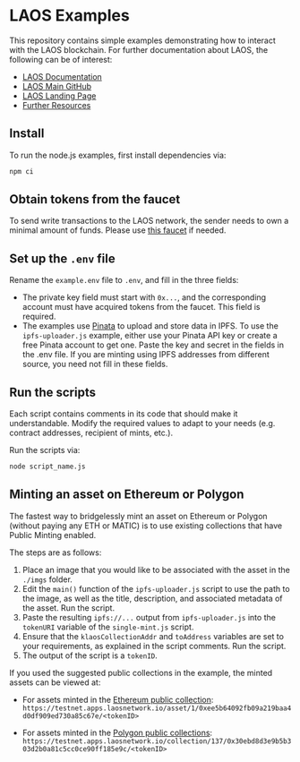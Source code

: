 # LAOS Examples

This repository contains simple examples demonstrating how to interact with the LAOS blockchain. For further documentation about LAOS, the following can be of interest:

- [LAOS Documentation](https://docs.laosnetwork.io/)
- [LAOS Main GitHub](https://github.com/freeverseio/laos)
- [LAOS Landing Page](https://laosnetwork.io)
- [Further Resources](https://docs.laosnetwork.io/introduction/resources)

## Install

To run the node.js examples, first install dependencies via:

```bash
npm ci
```

## Obtain tokens from the faucet

To send write transactions to the LAOS network, the sender needs to own a minimal amount of funds. Please use [this faucet](https://apps.klaos.io/faucet) if needed.

## Set up the `.env` file

Rename the `example.env` file to `.env`, and fill in the three fields:
* The private key field must start with `0x...`, and the corresponding account must have acquired tokens from the faucet. This field is required.
* The examples use [Pinata](https://www.pinata.cloud/) to upload and store data in IPFS. To use the `ipfs-uploader.js` example, either use your Pinata API key or create a free Pinata account to get one. Paste the key and secret in the fields in the .env file. If you are minting using IPFS addresses from different source, you need not fill in these fields.

## Run the scripts

Each script contains comments in its code that should make it understandable. Modify the required values to adapt to your needs (e.g. contract addresses, recipient of mints, etc.).  

Run the scripts via:

```bash
node script_name.js
```

## Minting an asset on Ethereum or Polygon

The fastest way to bridgelessly mint an asset on Ethereum or Polygon (without paying any ETH or MATIC) is to use existing collections that have Public Minting enabled. 

The steps are as follows:

1. Place an image that you would like to be associated with the asset in the `./imgs` folder.
2. Edit the `main()` function of the `ipfs-uploader.js` script to use the path to the image, as well as the title, description, and associated metadata of the asset. Run the script.
3. Paste the resulting `ipfs://...` output from `ipfs-uploader.js` into the `tokenURI` variable of the `single-mint.js` script.
4. Ensure that the `klaosCollectionAddr` and `toAddress` variables are set to your requirements, as explained in the script comments. Run the script.
5. The output of the script is a `tokenID`.

If you used the suggested public collections in the example, the minted assets can be viewed at:

* For assets minted in the [Ethereum public collection](https://testnet.apps.laosnetwork.io/collection/1/0xee5B64092Fb09a219baa4D0DF909ED730A85c67e):
`https://testnet.apps.laosnetwork.io/asset/1/0xee5b64092fb09a219baa4d0df909ed730a85c67e/<tokenID>`

* For assets minted in the [Polygon public collections](https://testnet.apps.laosnetwork.io/collection/137/0x0Cf5Fc5b64d60c13894328b16042a4D8F8398EbF):
`https://testnet.apps.laosnetwork.io/collection/137/0x30ebd8d3e9b5b303d2b0a81c5cc0ce90ff185e9c/<tokenID>`
